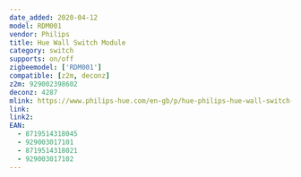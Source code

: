 ```yaml
---
date_added: 2020-04-12
model: RDM001
vendor: Philips
title: Hue Wall Switch Module
category: switch
supports: on/off
zigbeemodel: ['RDM001']
compatible: [z2m, deconz]
z2m: 929002398602
deconz: 4287
mlink: https://www.philips-hue.com/en-gb/p/hue-philips-hue-wall-switch-module/8719514318045
link: 
link2: 
EAN:
  - 8719514318045
  - 929003017101
  - 8719514318021
  - 929003017102
---
```

